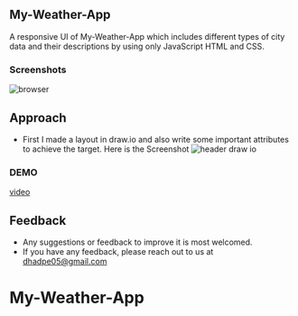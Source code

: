 ## My-Weather-App

A responsive UI of My-Weather-App which includes different types of city data and their descriptions by using only JavaScript HTML and CSS.

### Screenshots

![browser](https://user-images.githubusercontent.com/85687950/172290723-a5da38fe-7923-49fa-b520-2b65b427b07b.PNG)

## Approach

- First I made a layout in draw.io and also write some important attributes to achieve the target. Here is the Screenshot
  ![header draw io](https://user-images.githubusercontent.com/85687950/172290862-0b4cdc18-3a88-4064-b4a4-badaa9ffee92.PNG)

### DEMO

[video](assets/images/Video_2022_11_03-4.webm)

## Feedback

- Any suggestions or feedback to improve it is most welcomed.
- If you have any feedback, please reach out to us at dhadpe05@gmail.com

# My-Weather-App
